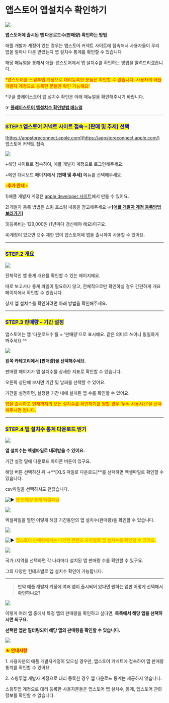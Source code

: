 # 앱스토어 앱설치수 확인하기

![](https://wp.swing2app.co.kr/wp-content/uploads/2018/09/%EC%95%B1%EC%8A%A4%ED%86%A0%EC%96%B4-%EC%95%B1%EB%8B%A4%EC%9A%B4%EB%A1%9C%EB%93%9C%EC%88%98.png)

**앱스토어에 출시된 앱 다운로드수(판매량) 확인하는 방법**

애플 개발자 계정이 있는 경우는 앱스토어 커넥트 사이트에 접속해서 사용자들이 우리 앱을 얼마나 다운 받았는지 앱 설치수 통계를 확인할 수 있습니다

해당 매뉴얼을 통해서 애플-앱스토어에서 앱 설치수를 확인하는 방법을 알려드리겠습니다.

<mark style="color:red;">\*앱스토어를 스윙투앱 계정으로 대리등록한 분들은 확인할 수 없습니다. 사용자의 애플 개발자 계정으로 등록한 분들만 확인 가능해요!</mark>



\*구글 플레이스토어 앱 설치수 확인은 아래 매뉴얼을 확인해주시기 바랍니다.

**☞** [**플레이스토어 앱설치수 확인방법 매뉴얼**](../playstore/playstore-installcount.md)

***

### <mark style="color:blue;">**STEP.1 앱스토어 커넥트 사이트 접속 – \[판매 및 추세] 선택**</mark>&#x20;

[https://appstoreconnect.apple.com](https://appstoreconnect.apple.com/) 앱스토어 커넥트 접속&#x20;

![](https://wp.swing2app.co.kr/wp-content/uploads/2018/09/%EC%95%B1%EC%8A%A4%ED%86%A0%EC%96%B4-%EC%95%B1%EC%84%A4%EC%B9%98%EC%88%982.png)

\+해당 사이트로 접속하여, 애플 개발자 계정으로 로그인해주세요.

\+메인 대시보드 페이지에서 **\[판매 및 추세]** 메뉴를 선택해주세요.



<mark style="color:red;">**-추가 안내 –**</mark>

1\)애플 개발자 계정은 [ apple developer 사이트](https://developer.apple.com/)에서 만들 수 있어요.&#x20;

2\)개발자 등록 방법은 스윙 포스팅 내용을 참고해주세요   ☞[**\[애플 개발자 계정 등록방법 보러가기\]**](apple-developer.md)

3\)등록비는 129,000원 (1년마다 갱신해야 해요)이구요.

4\)계정이 있으면 갯수 제한 없이 앱스토어에 앱을 출시하여 사용할 수 있어요.

***

### <mark style="color:blue;">**STEP.2 개요**</mark>&#x20;

![](https://wp.swing2app.co.kr/wp-content/uploads/2018/09/%EC%95%B1%EC%8A%A4%ED%86%A0%EC%96%B4-%EC%95%B1%EC%84%A4%EC%B9%98%EC%88%981.png)

전체적인 앱 통계 개요를 확인할 수 있는 페이지에요.

따로 보고서나 통계 파일이 필요하지 않고, 전체적으로만 확인하실 경우 간편하게 개요 페이지에서 확인할 수 있습니다.&#x20;

상세 앱 설치수를 확인하려면 아래 방법을 확인해주세요.&#x20;

***

### <mark style="color:blue;">**STEP.3 판매량 – 기간 설정**</mark>

앱스토어는 앱 ‘다운로드수’를 = ‘판매량’으로 표시해요. 같은 의미로 쓰이니 동일하게 봐주세요 ^^&#x20;

![](https://wp.swing2app.co.kr/wp-content/uploads/2018/09/%EC%95%B1%EC%8A%A4%ED%86%A0%EC%96%B4-%EC%95%B1%EC%84%A4%EC%B9%98%EC%88%983.png)

**왼쪽 카테고리에서 \[판매량]을 선택해주세요.**

판매량 페이지가 앱 설치수를 상세한 지표로 확인할 수 있습니다.&#x20;

오른쪽 상단에 보시면 기간 및 날짜를 선택할 수 있어요.&#x20;

기간을 설정하면, 설정한 기간 내에 설치된 앱 수를 확인할 수 있어요.

<mark style="color:red;">앱을 출시하고 현재까지의 모든 설치수를 확인하기를 원할 경우 ‘누적 사용시간’을 선택해주시면 됩니다.</mark>

***

### <mark style="color:blue;">**STEP.4 앱 설치수 통계 다운로드 받기**</mark>

![](https://wp.swing2app.co.kr/wp-content/uploads/2018/09/%EC%95%B1%EC%8A%A4%ED%86%A0%EC%96%B4-%EC%95%B1%EC%84%A4%EC%B9%98%EC%88%984-1.png)

**앱 설치수는 엑셀파일로 내려받을 수 있어요.**

기간 설정 밑에 다운로드 아이콘 버튼이 있구요.

해당 버튼 선택하신 뒤 →**\[XLS 파일로 다운로드]**를 선택하면 엑셀파일로 확인할 수 있습니다.

csv파일을 선택하셔도 괜찮습니다.



<img src="https://s.w.org/images/core/emoji/11/svg/25b6.svg" alt="▶" data-size="line"> <mark style="color:orange;">**앱 판매량 통계 엑셀파일**</mark>

![](https://s3.ap-northeast-2.amazonaws.com/swing2bucket/resource/image/help/16984cc11235493c2ee1854474bf0d93.png)

엑셀파일을 열면 이렇게 해당 기간동안의 앱 설치수(판매량)을 확인할 수 있습니다.

![](https://wp.swing2app.co.kr/wp-content/uploads/2020/07/%EC%BA%A1%EC%B2%98.png)

<img src="https://s.w.org/images/core/emoji/11/svg/25b6.svg" alt="▶" data-size="line"> <mark style="color:orange;">**앱스토어 판매량에서는 다양한 콘텐츠 유형별로 앱 설치수를 확인할 수 있어요.**</mark>&#x20;

![](https://wp.swing2app.co.kr/wp-content/uploads/2018/09/%EC%95%B1%EC%8A%A4%ED%86%A0%EC%96%B4-%EC%95%B1%EC%84%A4%EC%B9%98%EC%88%9845png-1.png)

국가 /지역을 선택하면 각 나라마다 설치된 앱 판매량 수를 확인할 수 있구요.

그외 다양한 컨테츠별로 앱 설치수 확인이 가능합니다.

***

> **만약 애플 개발자 계정에 여러 앱이 출시되어 있다면 원하는 앱만 어떻게 선택해서 확인하나요?**

![](https://s3.ap-northeast-2.amazonaws.com/swing2bucket/resource/image/help/9792a521baf9f188fd8f6722cc2fb9b5.png)

이렇게 여러 앱 중에서 특정 앱의 판매량을 확인하고 싶다면, **목록에서 해당 앱을 선택하시면 되구요.**

**선택한 앱만 필터링되어 해당 앱의 판매량을 확인할 수 있습니다.**&#x20;

![](https://wp.swing2app.co.kr/wp-content/uploads/2020/07/%EC%BA%A1%EC%B2%98.png)

<mark style="color:red;">**★ 안내사항**</mark>

1\. 사용자분의 애플 개발자계정이 있으실 경우만, 앱스토어 커넥트에 접속하여 앱 판매량 통계를 확인할 수 있어요.

2\. 스윙투앱 개발자 계정으로 대리 등록한 경우 앱 다운로드 통계는 제공하지 않습니다.

스윙투앱 계정으로 대리 등록한 사용자분들은 앱스토어 앱 설치수, 통계, 앱스토어 관련 정보를 확인할 수 없습니다.
